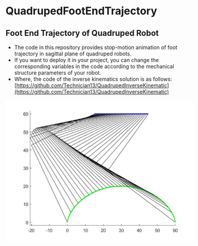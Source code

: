 # QuadrupedFootEndTrajectory
## Foot End Trajectory of Quadruped Robot
* The code in this repository provides stop-motion animation of foot trajectory in sagittal plane of quadruped robots.     
* If you want to deploy it in your project, you can change the corresponding variables in the code according to the mechanical structure parameters of your robot. 
* Where, the code of the inverse kinematics solution is as follows:      
[https://github.com/Technician13/QuadrupedInverseKinematic](https://github.com/Technician13/QuadrupedInverseKinematic)

![images](https://github.com/Technician13/QuadrupedFootEndTrajectory/raw/master/untitled.jpg?raw=true)

